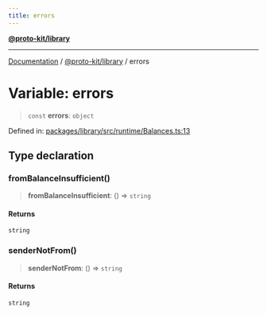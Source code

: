 ```yaml
---
title: errors
---
```


[**@proto-kit/library**](../README.md)

***

[Documentation](../../../README.md) / [@proto-kit/library](../README.md) / errors

# Variable: errors

> `const` **errors**: `object`

Defined in: [packages/library/src/runtime/Balances.ts:13](https://github.com/proto-kit/framework/blob/28efa802e3737fc3b77339148b307ef7246f3ef1/packages/library/src/runtime/Balances.ts#L13)

## Type declaration

### fromBalanceInsufficient()

> **fromBalanceInsufficient**: () => `string`

#### Returns

`string`

### senderNotFrom()

> **senderNotFrom**: () => `string`

#### Returns

`string`
